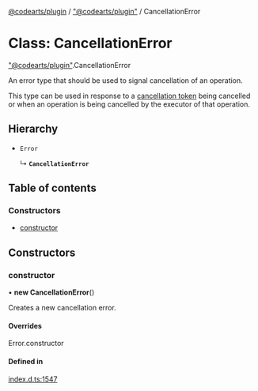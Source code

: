 [@codearts/plugin](../README.md) / ["@codearts/plugin"](../modules/_codearts_plugin_.md) / CancellationError

# Class: CancellationError

["@codearts/plugin"](../modules/_codearts_plugin_.md).CancellationError

An error type that should be used to signal cancellation of an operation.

This type can be used in response to a [cancellation token](../interfaces/codearts_plugin_.CancellationToken.md)
being cancelled or when an operation is being cancelled by the
executor of that operation.

## Hierarchy

- `Error`

  ↳ **`CancellationError`**

## Table of contents

### Constructors

- [constructor](codearts_plugin_.CancellationError.md#constructor)

## Constructors

### constructor

• **new CancellationError**()

Creates a new cancellation error.

#### Overrides

Error.constructor

#### Defined in

[index.d.ts:1547](https://github.com/xyz-fish/cloudide-plugin-api/blob/9927cd6/index.d.ts#L1547)
